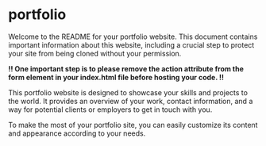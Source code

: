 # portfolio
Welcome to the README for your portfolio website. This document contains important information about this website,
including a crucial step to protect your site from being cloned without your permission.

**!! One important step is to please remove the action attribute from the form element in your index.html file before hosting your code. !!**

This portfolio website is designed to showcase your skills and projects to the world. It provides an overview of your
work, contact information, and a way for potential clients or employers to get in touch with you.

To make the most of your portfolio site, you can easily customize its content and appearance according to your needs.


